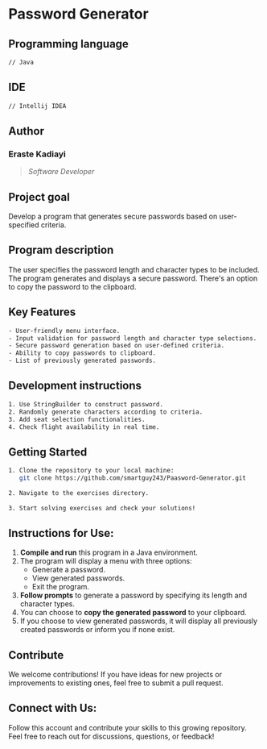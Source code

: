 # Password Generator

## Programming language

```bash
// Java
```

## IDE

```bash
// Intellij IDEA
```

## Author

### Eraste Kadiayi

> *Software Developer*

## Project goal

Develop a program that generates secure passwords based on user-specified criteria.

## Program description

The user specifies the password length and character types to be included.
The program generates and displays a secure password.
There's an option to copy the password to the clipboard.

## Key Features

```bash
- User-friendly menu interface.
- Input validation for password length and character type selections.
- Secure password generation based on user-defined criteria.
- Ability to copy passwords to clipboard.
- List of previously generated passwords.
```

## Development instructions

```bash
1. Use StringBuilder to construct password.
2. Randomly generate characters according to criteria.
3. Add seat selection functionalities.
4. Check flight availability in real time.
```

## Getting Started
```bash
1. Clone the repository to your local machine:  
   git clone https://github.com/smartguy243/Paasword-Generator.git
   
2. Navigate to the exercises directory.  
   
3. Start solving exercises and check your solutions!
```

## Instructions for Use:

1. **Compile and run** this program in a Java environment.
2. The program will display a menu with three options:
   - Generate a password.
   - View generated passwords.
   - Exit the program.
3. **Follow prompts** to generate a password by specifying its length and character types.
4. You can choose to **copy the generated password** to your clipboard.
5. If you choose to view generated passwords, it will display all previously created passwords or inform you if none exist.

## Contribute

We welcome contributions! If you have ideas for new projects or improvements to existing ones, feel free to submit a pull request.

## Connect with Us:

Follow this account and contribute your skills to this growing repository. Feel free to reach out for discussions, questions, or feedback!
